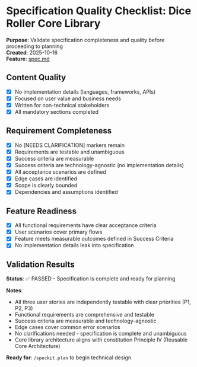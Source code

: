 # Specification Quality Checklist: Dice Roller Core Library

**Purpose**: Validate specification completeness and quality before proceeding to planning  
**Created**: 2025-10-16  
**Feature**: [spec.md](../spec.md)

## Content Quality

- [x] No implementation details (languages, frameworks, APIs)
- [x] Focused on user value and business needs
- [x] Written for non-technical stakeholders
- [x] All mandatory sections completed

## Requirement Completeness

- [x] No [NEEDS CLARIFICATION] markers remain
- [x] Requirements are testable and unambiguous
- [x] Success criteria are measurable
- [x] Success criteria are technology-agnostic (no implementation details)
- [x] All acceptance scenarios are defined
- [x] Edge cases are identified
- [x] Scope is clearly bounded
- [x] Dependencies and assumptions identified

## Feature Readiness

- [x] All functional requirements have clear acceptance criteria
- [x] User scenarios cover primary flows
- [x] Feature meets measurable outcomes defined in Success Criteria
- [x] No implementation details leak into specification

## Validation Results

**Status**: ✅ PASSED - Specification is complete and ready for planning

**Notes**:
- All three user stories are independently testable with clear priorities (P1, P2, P3)
- Functional requirements are comprehensive and testable
- Success criteria are measurable and technology-agnostic
- Edge cases cover common error scenarios
- No clarifications needed - specification is complete and unambiguous
- Core library architecture aligns with constitution Principle IV (Reusable Core Architecture)

**Ready for**: `/speckit.plan` to begin technical design
